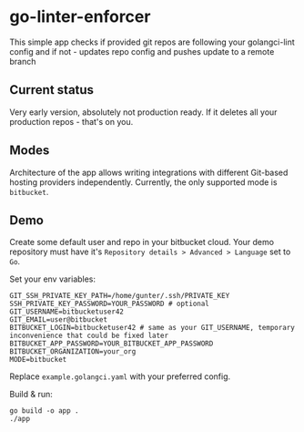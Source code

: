 # go-linter-enforcer
This simple app checks if provided git repos are following your golangci-lint config and if not - updates repo config and pushes update to a remote branch

## Current status
Very early version, absolutely not production ready. If it deletes all your production repos - that's on you.

## Modes
Architecture of the app allows writing integrations with different Git-based hosting providers independently. 
Currently, the only supported mode is `bitbucket`.

## Demo

Create some default user and repo in your bitbucket cloud. Your demo repository must have it's `Repository details > Advanced > Language` set to  `Go`. 

Set your env variables:
```env
GIT_SSH_PRIVATE_KEY_PATH=/home/gunter/.ssh/PRIVATE_KEY
SSH_PRIVATE_KEY_PASSWORD=YOUR_PASSWORD # optional
GIT_USERNAME=bitbucketuser42
GIT_EMAIL=user@bitbucket
BITBUCKET_LOGIN=bitbucketuser42 # same as your GIT_USERNAME, temporary inconvenience that could be fixed later
BITBUCKET_APP_PASSWORD=YOUR_BITBUCKET_APP_PASSWORD
BITBUCKET_ORGANIZATION=your_org
MODE=bitbucket
```

Replace `example.golangci.yaml` with your preferred config.

Build & run:
```cgo
go build -o app .
./app
```